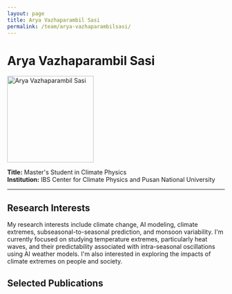 ```yaml
---
layout: page
title: Arya Vazhaparambil Sasi
permalink: /team/arya-vazhaparambilsasi/
---
```


# Arya Vazhaparambil Sasi


<img src="{{ site.baseurl }}/images/AryaVazhaparambilSasi.JPG" alt="Arya Vazhaparambil Sasi" width="200" />



**Title:** Master's Student in Climate Physics  
**Institution:** IBS Center for Climate Physics and Pusan National University  

---

## Research Interests
My research interests include climate change, AI modeling, climate extremes, subseasonal-to-seasonal prediction, and monsoon variability. I'm currently focused on studying temperature extremes, particularly heat waves, and their predictability associated with intra-seasonal oscillations using AI weather models. I'm also interested in exploring the impacts of climate extremes on people and society.


## Selected Publications
